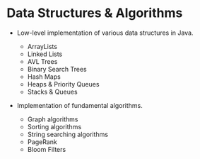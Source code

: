 # Data Structures & Algorithms
- Low-level implementation of various data structures in Java.
	- ArrayLists
	- Linked Lists
	- AVL Trees
	- Binary Search Trees
	- Hash Maps
	- Heaps & Priority Queues
	- Stacks & Queues

- Implementation of fundamental algorithms.
	- Graph algorithms
	- Sorting algorithms
	- String searching algorithms
	- PageRank
	- Bloom Filters
